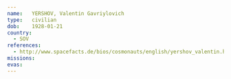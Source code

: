 ```yaml
---
name:	YERSHOV, Valentin Gavriylovich 
type:	civilian
dob:	1928-01-21
country:
  - SOV
references:
  - http://www.spacefacts.de/bios/cosmonauts/english/yershov_valentin.htm
missions:
evas:
---
```

